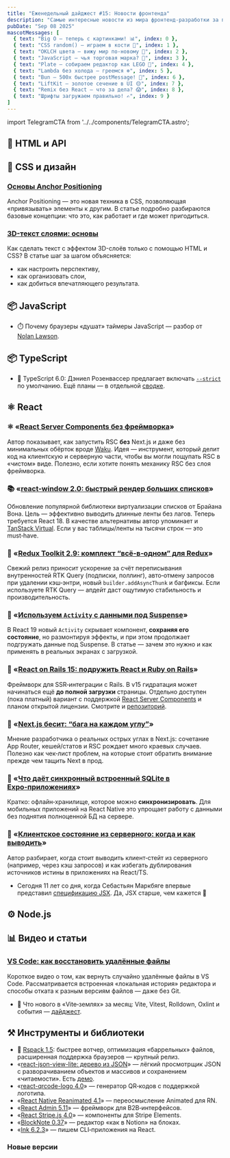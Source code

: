 ```yaml
---
title: "Еженедельный дайджест #15: Новости фронтенда"
description: "Самые интересные новости из мира фронтенд-разработки за последнюю неделю"
pubDate: "Sep 08 2025"
mascotMessages: [
  { text: "Big O — теперь с картинками! 📊", index: 0 },
  { text: "CSS random() — играем в кости 🎲", index: 1 },
  { text: "OKLCH цвета — вижу мир по-новому 🌈", index: 2 },
  { text: "JavaScript — чья торговая марка? 🤔", index: 3 },
  { text: "Plate — собираем редактор как LEGO 🧱", index: 4 },
  { text: "Lambda без холода — греемся ❄️", index: 5 },
  { text: "Bun — 500x быстрее postMessage! 🚀", index: 6 },
  { text: "LiftKit — золотое сечение в UI 🟡", index: 7 },
  { text: "Remix без React — что за дела? 😱", index: 8 },
  { text: "Шрифты загружаем правильно! ✍️", index: 9 }
]
---
```


import TelegramCTA from '../../components/TelegramCTA.astro';

## 🧪 HTML и API

## 🎨 CSS и дизайн
### [Основы Anchor Positioning](https://ishadeed.com/article/anchor-positioning/)
Anchor Positioning — это новая техника в CSS, позволяющая «привязывать» элементы к другим. В статье подробно разбираются базовые концепции: что это, как работает и где может пригодиться.

### [3D-текст слоями: основы](https://css-tricks.com/3d-layered-text-the-basics/)
Как сделать текст с эффектом 3D-слоёв только с помощью HTML и CSS? В статье шаг за шагом объясняется:
- как настроить перспективу,
- как организовать слои,
- как добиться впечатляющего результата.

<TelegramCTA/>

## 📦 JavaScript
- ⏱️ Почему браузеры «душат» таймеры JavaScript — разбор от [Nolan Lawson](https://react.statuscode.com/link/173735/web).

## 📦 TypeScript 
- 🧷 TypeScript 6.0: Дэниел Розенвассер предлагает включать [`--strict`](https://react.statuscode.com/link/173733/web) по умолчанию. Ещё планы — в отдельной [сводке](https://react.statuscode.com/link/173734/web).

## ⚛️ React
### ⚛️ «[React Server Components без фреймворка](https://react.statuscode.com/link/173697/web)»
Автор показывает, как запустить RSC **без** Next.js и даже без минимальных обёрток вроде [Waku](https://react.statuscode.com/link/173698/web). Идея — инструмент, который делит код на клиентскую и серверную части, чтобы вы могли пощупать RSC в «чистом» виде. Полезно, если хотите понять механику RSC без слоя фреймворка.

### 📚 «[react-window 2.0: быстрый рендер больших списков](https://react.statuscode.com/link/173699/web)»
Обновление популярной библиотеки виртуализации списков от Брайана Вона. Цель — эффективно выводить длинные ленты без лагов. Теперь требуется React 18. В качестве альтернативы автор упоминает и [TanStack Virtual](https://react.statuscode.com/link/173700/web). Если у вас таблицы/ленты на тысячи строк — это must‑have.

### 🧩 «[Redux Toolkit 2.9: комплект “всё‑в‑одном” для Redux](https://react.statuscode.com/link/173719/web)»
Свежий релиз приносит ускорение за счёт переписывания внутренностей RTK Query (подписки, поллинг), авто‑отмену запросов при удалении кэш‑энтри, новый `builder.addAsyncThunk` и багфиксы. Если используете RTK Query — апдейт даст ощутимую стабильность и производительность.

### 🧪 «[Используем `Activity` с данными под Suspense](https://react.statuscode.com/link/173709/web)»
В React 19 новый `Activity` скрывает компонент, **сохраняя его состояние**, но размонтируя эффекты, и при этом продолжает подгружать данные под Suspense. В статье — зачем это нужно и как применять в реальных экранах с загрузкой.

### 🔗 «[React on Rails 15: подружить React и Ruby on Rails](https://react.statuscode.com/link/173721/web)»
Фреймворк для SSR‑интеграции с Rails. В v15 гидратация может начинаться ещё **до полной загрузки** страницы. Отдельно доступен (пока платный) вариант с поддержкой [React Server Components](https://react.statuscode.com/link/173723/web) и планом открытой лицензии. Смотрите и [репозиторий](https://react.statuscode.com/link/173724/web).

### 🧱 «[Next.js бесит: “бага на каждом углу”](https://react.statuscode.com/link/173714/web)»
Мнение разработчика о реальных острых углах в Next.js: сочетание App Router, кешей/статов и RSC рождает много краевых случаев. Полезно как чек‑лист проблем, на которые стоит обратить внимание прежде чем тащить Next в прод.

### 📱 «[Что даёт синхронный встроенный SQLite в Expo‑приложениях](https://react.statuscode.com/link/173715/web)»
Кратко: офлайн‑хранилище, которое можно **синхронизировать**. Для мобильных приложений на React Native это упрощает работу с данными без поднятия полноценной БД на сервере.

### 🧵 «[Клиентское состояние из серверного: когда и как выводить](https://react.statuscode.com/link/173716/web)»
Автор разбирает, когда стоит выводить клиент‑стейт из серверного (например, через кэш запросов) и как избегать дублирования источников истины в приложениях на React/TS.

- Сегодня 11 лет со дня, когда Себастьян Маркбяге впервые представил [спецификацию JSX](https://react.statuscode.com/link/173701/web). Да, JSX старше, чем кажется 🙂

## ⚙️ Node.js


## 📊 Видео и статьи
### [VS Code: как восстановить удалённые файлы](https://youtu.be/7r9UwxAkQJY)
Короткое видео о том, как вернуть случайно удалённые файлы в VS Code.
Рассматривается встроенная «локальная история» редактора и способы отката к разным версиям файлов — даже без Git.

- 🧰 Что нового в «Vite‑землях» за месяц: Vite, Vitest, Rolldown, Oxlint и события — [дайджест](https://react.statuscode.com/link/173736/web).

## ⚒️ Инструменты и библиотеки
- 🧱 [Rspack 1.5](https://react.statuscode.com/link/173739/web): быстрее вотчер, оптимизация «баррельных» файлов, расширенная поддержка браузеров — крупный релиз.
- «[react-json-view-lite: дерево из JSON](https://react.statuscode.com/link/173725/web)» — лёгкий просмотрщик JSON с разворачиванием объектов и массивов и сохранением «читаемости». Есть [демо](https://react.statuscode.com/link/173726/web).
- «[react-qrcode-logo 4.0](https://react.statuscode.com/link/173727/web)» — генератор QR‑кодов с поддержкой логотипа.
- «[React Native Reanimated 4.1](https://react.statuscode.com/link/173728/web)» — переосмысление Animated для RN.
- «[React Admin 5.11](https://react.statuscode.com/link/173729/web)» — фреймворк для B2B‑интерфейсов.
- «[React Stripe.js 4.0](https://react.statuscode.com/link/173730/web)» — компоненты для Stripe Elements.
- «[BlockNote 0.37](https://react.statuscode.com/link/173731/web)» — редактор «как в Notion» на блоках.
- «[Ink 6.2.3](https://react.statuscode.com/link/173732/web)» — пишем CLI‑приложения на React.

### Новые версии
